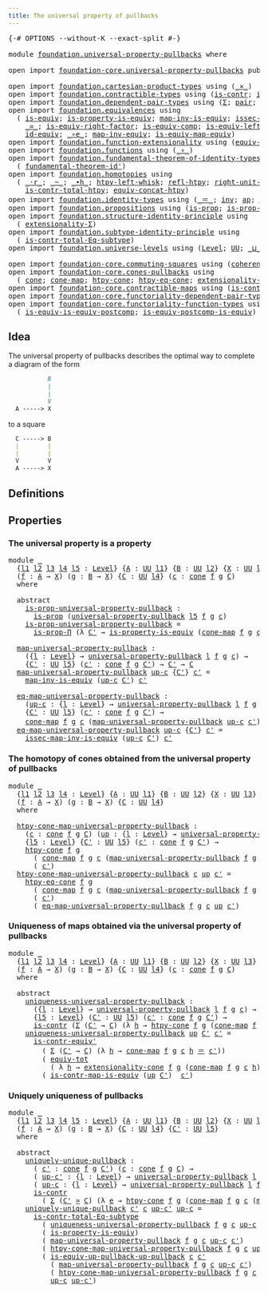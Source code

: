 ```yaml
---
title: The universal property of pullbacks
---
```


<pre class="Agda"><a id="61" class="Symbol">{-#</a> <a id="65" class="Keyword">OPTIONS</a> <a id="73" class="Pragma">--without-K</a> <a id="85" class="Pragma">--exact-split</a> <a id="99" class="Symbol">#-}</a>

<a id="104" class="Keyword">module</a> <a id="111" href="foundation.universal-property-pullbacks.html" class="Module">foundation.universal-property-pullbacks</a> <a id="151" class="Keyword">where</a>

<a id="158" class="Keyword">open</a> <a id="163" class="Keyword">import</a> <a id="170" href="foundation-core.universal-property-pullbacks.html" class="Module">foundation-core.universal-property-pullbacks</a> <a id="215" class="Keyword">public</a>

<a id="223" class="Keyword">open</a> <a id="228" class="Keyword">import</a> <a id="235" href="foundation.cartesian-product-types.html" class="Module">foundation.cartesian-product-types</a> <a id="270" class="Keyword">using</a> <a id="276" class="Symbol">(</a><a id="277" href="foundation-core.cartesian-product-types.html#590" class="Function Operator">_×_</a><a id="280" class="Symbol">)</a>
<a id="282" class="Keyword">open</a> <a id="287" class="Keyword">import</a> <a id="294" href="foundation.contractible-types.html" class="Module">foundation.contractible-types</a> <a id="324" class="Keyword">using</a> <a id="330" class="Symbol">(</a><a id="331" href="foundation-core.contractible-types.html#1006" class="Function">is-contr</a><a id="339" class="Symbol">;</a> <a id="341" href="foundation-core.contractible-types.html#3813" class="Function">is-contr-equiv&#39;</a><a id="356" class="Symbol">)</a>
<a id="358" class="Keyword">open</a> <a id="363" class="Keyword">import</a> <a id="370" href="foundation.dependent-pair-types.html" class="Module">foundation.dependent-pair-types</a> <a id="402" class="Keyword">using</a> <a id="408" class="Symbol">(</a><a id="409" href="foundation-core.dependent-pair-types.html#515" class="Record">Σ</a><a id="410" class="Symbol">;</a> <a id="412" href="foundation-core.dependent-pair-types.html#588" class="InductiveConstructor">pair</a><a id="416" class="Symbol">;</a> <a id="418" href="foundation-core.dependent-pair-types.html#605" class="Field">pr1</a><a id="421" class="Symbol">;</a> <a id="423" href="foundation-core.dependent-pair-types.html#617" class="Field">pr2</a><a id="426" class="Symbol">;</a> <a id="428" href="foundation-core.dependent-pair-types.html#1077" class="Function">triple</a><a id="434" class="Symbol">)</a>
<a id="436" class="Keyword">open</a> <a id="441" class="Keyword">import</a> <a id="448" href="foundation.equivalences.html" class="Module">foundation.equivalences</a> <a id="472" class="Keyword">using</a>
  <a id="480" class="Symbol">(</a> <a id="482" href="foundation-core.equivalences.html#1556" class="Function">is-equiv</a><a id="490" class="Symbol">;</a> <a id="492" href="foundation.equivalences.html#11289" class="Function">is-property-is-equiv</a><a id="512" class="Symbol">;</a> <a id="514" href="foundation-core.equivalences.html#4187" class="Function">map-inv-is-equiv</a><a id="530" class="Symbol">;</a> <a id="532" href="foundation-core.equivalences.html#4265" class="Function">issec-map-inv-is-equiv</a><a id="554" class="Symbol">;</a>
    <a id="560" href="foundation-core.equivalences.html#1621" class="Function Operator">_≃_</a><a id="563" class="Symbol">;</a> <a id="565" href="foundation-core.equivalences.html#8882" class="Function">is-equiv-right-factor</a><a id="586" class="Symbol">;</a> <a id="588" href="foundation-core.equivalences.html#7197" class="Function">is-equiv-comp</a><a id="601" class="Symbol">;</a> <a id="603" href="foundation-core.equivalences.html#8172" class="Function">is-equiv-left-factor</a><a id="623" class="Symbol">;</a> <a id="625" href="foundation-core.equivalences.html#1821" class="Function">map-equiv</a><a id="634" class="Symbol">;</a>
    <a id="640" href="foundation-core.equivalences.html#2494" class="Function">id-equiv</a><a id="648" class="Symbol">;</a> <a id="650" href="foundation-core.equivalences.html#7869" class="Function Operator">_∘e_</a><a id="654" class="Symbol">;</a> <a id="656" href="foundation-core.equivalences.html#5036" class="Function">map-inv-equiv</a><a id="669" class="Symbol">;</a> <a id="671" href="foundation-core.equivalences.html#1876" class="Function">is-equiv-map-equiv</a><a id="689" class="Symbol">)</a>
<a id="691" class="Keyword">open</a> <a id="696" class="Keyword">import</a> <a id="703" href="foundation.function-extensionality.html" class="Module">foundation.function-extensionality</a> <a id="738" class="Keyword">using</a> <a id="744" class="Symbol">(</a><a id="745" href="foundation-core.function-extensionality.html#1301" class="Function">equiv-funext</a><a id="757" class="Symbol">)</a>
<a id="759" class="Keyword">open</a> <a id="764" class="Keyword">import</a> <a id="771" href="foundation.functions.html" class="Module">foundation.functions</a> <a id="792" class="Keyword">using</a> <a id="798" class="Symbol">(</a><a id="799" href="foundation-core.functions.html#420" class="Function Operator">_∘_</a><a id="802" class="Symbol">)</a>
<a id="804" class="Keyword">open</a> <a id="809" class="Keyword">import</a> <a id="816" href="foundation.fundamental-theorem-of-identity-types.html" class="Module">foundation.fundamental-theorem-of-identity-types</a> <a id="865" class="Keyword">using</a>
  <a id="873" class="Symbol">(</a> <a id="875" href="foundation-core.fundamental-theorem-of-identity-types.html#2165" class="Function">fundamental-theorem-id&#39;</a><a id="898" class="Symbol">)</a>
<a id="900" class="Keyword">open</a> <a id="905" class="Keyword">import</a> <a id="912" href="foundation.homotopies.html" class="Module">foundation.homotopies</a> <a id="934" class="Keyword">using</a>
  <a id="942" class="Symbol">(</a> <a id="944" href="foundation-core.homotopies.html#2083" class="Function Operator">_·r_</a><a id="948" class="Symbol">;</a> <a id="950" href="foundation-core.homotopies.html#627" class="Function Operator">_~_</a><a id="953" class="Symbol">;</a> <a id="955" href="foundation-core.homotopies.html#1167" class="Function Operator">_∙h_</a><a id="959" class="Symbol">;</a> <a id="961" href="foundation-core.homotopies.html#1696" class="Function">htpy-left-whisk</a><a id="976" class="Symbol">;</a> <a id="978" href="foundation-core.homotopies.html#741" class="Function">refl-htpy</a><a id="987" class="Symbol">;</a> <a id="989" href="foundation-core.homotopies.html#2584" class="Function">right-unit-htpy</a><a id="1004" class="Symbol">;</a>
    <a id="1010" href="foundation.homotopies.html#3155" class="Function">is-contr-total-htpy</a><a id="1029" class="Symbol">;</a> <a id="1031" href="foundation.homotopies.html#6187" class="Function">equiv-concat-htpy</a><a id="1048" class="Symbol">)</a>
<a id="1050" class="Keyword">open</a> <a id="1055" class="Keyword">import</a> <a id="1062" href="foundation.identity-types.html" class="Module">foundation.identity-types</a> <a id="1088" class="Keyword">using</a> <a id="1094" class="Symbol">(</a><a id="1095" href="foundation-core.identity-types.html#1865" class="Function Operator">_＝_</a><a id="1098" class="Symbol">;</a> <a id="1100" href="foundation-core.identity-types.html#2729" class="Function">inv</a><a id="1103" class="Symbol">;</a> <a id="1105" href="foundation-core.identity-types.html#4003" class="Function">ap</a><a id="1107" class="Symbol">;</a> <a id="1109" href="foundation-core.identity-types.html#1820" class="InductiveConstructor">refl</a><a id="1113" class="Symbol">)</a>
<a id="1115" class="Keyword">open</a> <a id="1120" class="Keyword">import</a> <a id="1127" href="foundation.propositions.html" class="Module">foundation.propositions</a> <a id="1151" class="Keyword">using</a> <a id="1157" class="Symbol">(</a><a id="1158" href="foundation-core.propositions.html#1309" class="Function">is-prop</a><a id="1165" class="Symbol">;</a> <a id="1167" href="foundation-core.propositions.html#6158" class="Function">is-prop-Π</a><a id="1176" class="Symbol">)</a>
<a id="1178" class="Keyword">open</a> <a id="1183" class="Keyword">import</a> <a id="1190" href="foundation.structure-identity-principle.html" class="Module">foundation.structure-identity-principle</a> <a id="1230" class="Keyword">using</a>
  <a id="1238" class="Symbol">(</a> <a id="1240" href="foundation.structure-identity-principle.html#2926" class="Function">extensionality-Σ</a><a id="1256" class="Symbol">)</a>
<a id="1258" class="Keyword">open</a> <a id="1263" class="Keyword">import</a> <a id="1270" href="foundation.subtype-identity-principle.html" class="Module">foundation.subtype-identity-principle</a> <a id="1308" class="Keyword">using</a>
  <a id="1316" class="Symbol">(</a> <a id="1318" href="foundation-core.subtype-identity-principle.html#1586" class="Function">is-contr-total-Eq-subtype</a><a id="1343" class="Symbol">)</a>
<a id="1345" class="Keyword">open</a> <a id="1350" class="Keyword">import</a> <a id="1357" href="foundation.universe-levels.html" class="Module">foundation.universe-levels</a> <a id="1384" class="Keyword">using</a> <a id="1390" class="Symbol">(</a><a id="1391" href="Agda.Primitive.html#597" class="Postulate">Level</a><a id="1396" class="Symbol">;</a> <a id="1398" href="foundation-core.universe-levels.html#235" class="Primitive">UU</a><a id="1400" class="Symbol">;</a> <a id="1402" href="Agda.Primitive.html#810" class="Primitive Operator">_⊔_</a><a id="1405" class="Symbol">;</a> <a id="1407" href="Agda.Primitive.html#780" class="Primitive">lsuc</a><a id="1411" class="Symbol">)</a>

<a id="1414" class="Keyword">open</a> <a id="1419" class="Keyword">import</a> <a id="1426" href="foundation-core.commuting-squares.html" class="Module">foundation-core.commuting-squares</a> <a id="1460" class="Keyword">using</a> <a id="1466" class="Symbol">(</a><a id="1467" href="foundation-core.commuting-squares.html#545" class="Function">coherence-square</a><a id="1483" class="Symbol">)</a>
<a id="1485" class="Keyword">open</a> <a id="1490" class="Keyword">import</a> <a id="1497" href="foundation-core.cones-pullbacks.html" class="Module">foundation-core.cones-pullbacks</a> <a id="1529" class="Keyword">using</a>
  <a id="1537" class="Symbol">(</a> <a id="1539" href="foundation-core.cones-pullbacks.html#1379" class="Function">cone</a><a id="1543" class="Symbol">;</a> <a id="1545" href="foundation-core.cones-pullbacks.html#2590" class="Function">cone-map</a><a id="1553" class="Symbol">;</a> <a id="1555" href="foundation-core.cones-pullbacks.html#3720" class="Function">htpy-cone</a><a id="1564" class="Symbol">;</a> <a id="1566" href="foundation-core.cones-pullbacks.html#4175" class="Function">htpy-eq-cone</a><a id="1578" class="Symbol">;</a> <a id="1580" href="foundation-core.cones-pullbacks.html#4283" class="Function">extensionality-cone</a><a id="1599" class="Symbol">)</a>
<a id="1601" class="Keyword">open</a> <a id="1606" class="Keyword">import</a> <a id="1613" href="foundation-core.contractible-maps.html" class="Module">foundation-core.contractible-maps</a> <a id="1647" class="Keyword">using</a> <a id="1653" class="Symbol">(</a><a id="1654" href="foundation-core.contractible-maps.html#3861" class="Function">is-contr-map-is-equiv</a><a id="1675" class="Symbol">)</a>
<a id="1677" class="Keyword">open</a> <a id="1682" class="Keyword">import</a> <a id="1689" href="foundation-core.functoriality-dependent-pair-types.html" class="Module">foundation-core.functoriality-dependent-pair-types</a> <a id="1740" class="Keyword">using</a> <a id="1746" class="Symbol">(</a><a id="1747" href="foundation-core.functoriality-dependent-pair-types.html#7267" class="Function">equiv-tot</a><a id="1756" class="Symbol">)</a>
<a id="1758" class="Keyword">open</a> <a id="1763" class="Keyword">import</a> <a id="1770" href="foundation-core.functoriality-function-types.html" class="Module">foundation-core.functoriality-function-types</a> <a id="1815" class="Keyword">using</a>
  <a id="1823" class="Symbol">(</a> <a id="1825" href="foundation-core.functoriality-function-types.html#1654" class="Function">is-equiv-is-equiv-postcomp</a><a id="1851" class="Symbol">;</a> <a id="1853" href="foundation-core.functoriality-function-types.html#2668" class="Function">is-equiv-postcomp-is-equiv</a><a id="1879" class="Symbol">)</a>
</pre>
## Idea

The universal property of pullbacks describes the optimal way to complete a diagram of the form

```md
           B
           |
           |
           V
  A -----> X
```

to a square

```md
  C -----> B
  |        |
  |        |
  V        V
  A -----> X
```

## Definitions


## Properties

### The universal property is a property

<pre class="Agda"><a id="2239" class="Keyword">module</a> <a id="2246" href="foundation.universal-property-pullbacks.html#2246" class="Module">_</a>
  <a id="2250" class="Symbol">{</a><a id="2251" href="foundation.universal-property-pullbacks.html#2251" class="Bound">l1</a> <a id="2254" href="foundation.universal-property-pullbacks.html#2254" class="Bound">l2</a> <a id="2257" href="foundation.universal-property-pullbacks.html#2257" class="Bound">l3</a> <a id="2260" href="foundation.universal-property-pullbacks.html#2260" class="Bound">l4</a> <a id="2263" href="foundation.universal-property-pullbacks.html#2263" class="Bound">l5</a> <a id="2266" class="Symbol">:</a> <a id="2268" href="Agda.Primitive.html#597" class="Postulate">Level</a><a id="2273" class="Symbol">}</a> <a id="2275" class="Symbol">{</a><a id="2276" href="foundation.universal-property-pullbacks.html#2276" class="Bound">A</a> <a id="2278" class="Symbol">:</a> <a id="2280" href="foundation-core.universe-levels.html#235" class="Primitive">UU</a> <a id="2283" href="foundation.universal-property-pullbacks.html#2251" class="Bound">l1</a><a id="2285" class="Symbol">}</a> <a id="2287" class="Symbol">{</a><a id="2288" href="foundation.universal-property-pullbacks.html#2288" class="Bound">B</a> <a id="2290" class="Symbol">:</a> <a id="2292" href="foundation-core.universe-levels.html#235" class="Primitive">UU</a> <a id="2295" href="foundation.universal-property-pullbacks.html#2254" class="Bound">l2</a><a id="2297" class="Symbol">}</a> <a id="2299" class="Symbol">{</a><a id="2300" href="foundation.universal-property-pullbacks.html#2300" class="Bound">X</a> <a id="2302" class="Symbol">:</a> <a id="2304" href="foundation-core.universe-levels.html#235" class="Primitive">UU</a> <a id="2307" href="foundation.universal-property-pullbacks.html#2257" class="Bound">l3</a><a id="2309" class="Symbol">}</a>
  <a id="2313" class="Symbol">(</a><a id="2314" href="foundation.universal-property-pullbacks.html#2314" class="Bound">f</a> <a id="2316" class="Symbol">:</a> <a id="2318" href="foundation.universal-property-pullbacks.html#2276" class="Bound">A</a> <a id="2320" class="Symbol">→</a> <a id="2322" href="foundation.universal-property-pullbacks.html#2300" class="Bound">X</a><a id="2323" class="Symbol">)</a> <a id="2325" class="Symbol">(</a><a id="2326" href="foundation.universal-property-pullbacks.html#2326" class="Bound">g</a> <a id="2328" class="Symbol">:</a> <a id="2330" href="foundation.universal-property-pullbacks.html#2288" class="Bound">B</a> <a id="2332" class="Symbol">→</a> <a id="2334" href="foundation.universal-property-pullbacks.html#2300" class="Bound">X</a><a id="2335" class="Symbol">)</a> <a id="2337" class="Symbol">{</a><a id="2338" href="foundation.universal-property-pullbacks.html#2338" class="Bound">C</a> <a id="2340" class="Symbol">:</a> <a id="2342" href="foundation-core.universe-levels.html#235" class="Primitive">UU</a> <a id="2345" href="foundation.universal-property-pullbacks.html#2260" class="Bound">l4</a><a id="2347" class="Symbol">}</a> <a id="2349" class="Symbol">(</a><a id="2350" href="foundation.universal-property-pullbacks.html#2350" class="Bound">c</a> <a id="2352" class="Symbol">:</a> <a id="2354" href="foundation-core.cones-pullbacks.html#1379" class="Function">cone</a> <a id="2359" href="foundation.universal-property-pullbacks.html#2314" class="Bound">f</a> <a id="2361" href="foundation.universal-property-pullbacks.html#2326" class="Bound">g</a> <a id="2363" href="foundation.universal-property-pullbacks.html#2338" class="Bound">C</a><a id="2364" class="Symbol">)</a>
  <a id="2368" class="Keyword">where</a>

  <a id="2377" class="Keyword">abstract</a>
    <a id="2390" href="foundation.universal-property-pullbacks.html#2390" class="Function">is-prop-universal-property-pullback</a> <a id="2426" class="Symbol">:</a>
      <a id="2434" href="foundation-core.propositions.html#1309" class="Function">is-prop</a> <a id="2442" class="Symbol">(</a><a id="2443" href="foundation-core.universal-property-pullbacks.html#687" class="Function">universal-property-pullback</a> <a id="2471" href="foundation.universal-property-pullbacks.html#2263" class="Bound">l5</a> <a id="2474" href="foundation.universal-property-pullbacks.html#2314" class="Bound">f</a> <a id="2476" href="foundation.universal-property-pullbacks.html#2326" class="Bound">g</a> <a id="2478" href="foundation.universal-property-pullbacks.html#2350" class="Bound">c</a><a id="2479" class="Symbol">)</a>
    <a id="2485" href="foundation.universal-property-pullbacks.html#2390" class="Function">is-prop-universal-property-pullback</a> <a id="2521" class="Symbol">=</a>
      <a id="2529" href="foundation-core.propositions.html#6158" class="Function">is-prop-Π</a> <a id="2539" class="Symbol">(λ</a> <a id="2542" href="foundation.universal-property-pullbacks.html#2542" class="Bound">C&#39;</a> <a id="2545" class="Symbol">→</a> <a id="2547" href="foundation.equivalences.html#11289" class="Function">is-property-is-equiv</a> <a id="2568" class="Symbol">(</a><a id="2569" href="foundation-core.cones-pullbacks.html#2590" class="Function">cone-map</a> <a id="2578" href="foundation.universal-property-pullbacks.html#2314" class="Bound">f</a> <a id="2580" href="foundation.universal-property-pullbacks.html#2326" class="Bound">g</a> <a id="2582" href="foundation.universal-property-pullbacks.html#2350" class="Bound">c</a><a id="2583" class="Symbol">))</a>

  <a id="2589" href="foundation.universal-property-pullbacks.html#2589" class="Function">map-universal-property-pullback</a> <a id="2621" class="Symbol">:</a>
    <a id="2627" class="Symbol">({</a><a id="2629" href="foundation.universal-property-pullbacks.html#2629" class="Bound">l</a> <a id="2631" class="Symbol">:</a> <a id="2633" href="Agda.Primitive.html#597" class="Postulate">Level</a><a id="2638" class="Symbol">}</a> <a id="2640" class="Symbol">→</a> <a id="2642" href="foundation-core.universal-property-pullbacks.html#687" class="Function">universal-property-pullback</a> <a id="2670" href="foundation.universal-property-pullbacks.html#2629" class="Bound">l</a> <a id="2672" href="foundation.universal-property-pullbacks.html#2314" class="Bound">f</a> <a id="2674" href="foundation.universal-property-pullbacks.html#2326" class="Bound">g</a> <a id="2676" href="foundation.universal-property-pullbacks.html#2350" class="Bound">c</a><a id="2677" class="Symbol">)</a> <a id="2679" class="Symbol">→</a>
    <a id="2685" class="Symbol">{</a><a id="2686" href="foundation.universal-property-pullbacks.html#2686" class="Bound">C&#39;</a> <a id="2689" class="Symbol">:</a> <a id="2691" href="foundation-core.universe-levels.html#235" class="Primitive">UU</a> <a id="2694" href="foundation.universal-property-pullbacks.html#2263" class="Bound">l5</a><a id="2696" class="Symbol">}</a> <a id="2698" class="Symbol">(</a><a id="2699" href="foundation.universal-property-pullbacks.html#2699" class="Bound">c&#39;</a> <a id="2702" class="Symbol">:</a> <a id="2704" href="foundation-core.cones-pullbacks.html#1379" class="Function">cone</a> <a id="2709" href="foundation.universal-property-pullbacks.html#2314" class="Bound">f</a> <a id="2711" href="foundation.universal-property-pullbacks.html#2326" class="Bound">g</a> <a id="2713" href="foundation.universal-property-pullbacks.html#2686" class="Bound">C&#39;</a><a id="2715" class="Symbol">)</a> <a id="2717" class="Symbol">→</a> <a id="2719" href="foundation.universal-property-pullbacks.html#2686" class="Bound">C&#39;</a> <a id="2722" class="Symbol">→</a> <a id="2724" href="foundation.universal-property-pullbacks.html#2338" class="Bound">C</a>
  <a id="2728" href="foundation.universal-property-pullbacks.html#2589" class="Function">map-universal-property-pullback</a> <a id="2760" href="foundation.universal-property-pullbacks.html#2760" class="Bound">up-c</a> <a id="2765" class="Symbol">{</a><a id="2766" href="foundation.universal-property-pullbacks.html#2766" class="Bound">C&#39;</a><a id="2768" class="Symbol">}</a> <a id="2770" href="foundation.universal-property-pullbacks.html#2770" class="Bound">c&#39;</a> <a id="2773" class="Symbol">=</a>
    <a id="2779" href="foundation-core.equivalences.html#4187" class="Function">map-inv-is-equiv</a> <a id="2796" class="Symbol">(</a><a id="2797" href="foundation.universal-property-pullbacks.html#2760" class="Bound">up-c</a> <a id="2802" href="foundation.universal-property-pullbacks.html#2766" class="Bound">C&#39;</a><a id="2804" class="Symbol">)</a> <a id="2806" href="foundation.universal-property-pullbacks.html#2770" class="Bound">c&#39;</a>

  <a id="2812" href="foundation.universal-property-pullbacks.html#2812" class="Function">eq-map-universal-property-pullback</a> <a id="2847" class="Symbol">:</a>
    <a id="2853" class="Symbol">(</a><a id="2854" href="foundation.universal-property-pullbacks.html#2854" class="Bound">up-c</a> <a id="2859" class="Symbol">:</a> <a id="2861" class="Symbol">{</a><a id="2862" href="foundation.universal-property-pullbacks.html#2862" class="Bound">l</a> <a id="2864" class="Symbol">:</a> <a id="2866" href="Agda.Primitive.html#597" class="Postulate">Level</a><a id="2871" class="Symbol">}</a> <a id="2873" class="Symbol">→</a> <a id="2875" href="foundation-core.universal-property-pullbacks.html#687" class="Function">universal-property-pullback</a> <a id="2903" href="foundation.universal-property-pullbacks.html#2862" class="Bound">l</a> <a id="2905" href="foundation.universal-property-pullbacks.html#2314" class="Bound">f</a> <a id="2907" href="foundation.universal-property-pullbacks.html#2326" class="Bound">g</a> <a id="2909" href="foundation.universal-property-pullbacks.html#2350" class="Bound">c</a><a id="2910" class="Symbol">)</a> <a id="2912" class="Symbol">→</a>
    <a id="2918" class="Symbol">{</a><a id="2919" href="foundation.universal-property-pullbacks.html#2919" class="Bound">C&#39;</a> <a id="2922" class="Symbol">:</a> <a id="2924" href="foundation-core.universe-levels.html#235" class="Primitive">UU</a> <a id="2927" href="foundation.universal-property-pullbacks.html#2263" class="Bound">l5</a><a id="2929" class="Symbol">}</a> <a id="2931" class="Symbol">(</a><a id="2932" href="foundation.universal-property-pullbacks.html#2932" class="Bound">c&#39;</a> <a id="2935" class="Symbol">:</a> <a id="2937" href="foundation-core.cones-pullbacks.html#1379" class="Function">cone</a> <a id="2942" href="foundation.universal-property-pullbacks.html#2314" class="Bound">f</a> <a id="2944" href="foundation.universal-property-pullbacks.html#2326" class="Bound">g</a> <a id="2946" href="foundation.universal-property-pullbacks.html#2919" class="Bound">C&#39;</a><a id="2948" class="Symbol">)</a> <a id="2950" class="Symbol">→</a>
    <a id="2956" href="foundation-core.cones-pullbacks.html#2590" class="Function">cone-map</a> <a id="2965" href="foundation.universal-property-pullbacks.html#2314" class="Bound">f</a> <a id="2967" href="foundation.universal-property-pullbacks.html#2326" class="Bound">g</a> <a id="2969" href="foundation.universal-property-pullbacks.html#2350" class="Bound">c</a> <a id="2971" class="Symbol">(</a><a id="2972" href="foundation.universal-property-pullbacks.html#2589" class="Function">map-universal-property-pullback</a> <a id="3004" href="foundation.universal-property-pullbacks.html#2854" class="Bound">up-c</a> <a id="3009" href="foundation.universal-property-pullbacks.html#2932" class="Bound">c&#39;</a><a id="3011" class="Symbol">)</a> <a id="3013" href="foundation-core.identity-types.html#1865" class="Function Operator">＝</a> <a id="3015" href="foundation.universal-property-pullbacks.html#2932" class="Bound">c&#39;</a>
  <a id="3020" href="foundation.universal-property-pullbacks.html#2812" class="Function">eq-map-universal-property-pullback</a> <a id="3055" href="foundation.universal-property-pullbacks.html#3055" class="Bound">up-c</a> <a id="3060" class="Symbol">{</a><a id="3061" href="foundation.universal-property-pullbacks.html#3061" class="Bound">C&#39;</a><a id="3063" class="Symbol">}</a> <a id="3065" href="foundation.universal-property-pullbacks.html#3065" class="Bound">c&#39;</a> <a id="3068" class="Symbol">=</a>
    <a id="3074" href="foundation-core.equivalences.html#4265" class="Function">issec-map-inv-is-equiv</a> <a id="3097" class="Symbol">(</a><a id="3098" href="foundation.universal-property-pullbacks.html#3055" class="Bound">up-c</a> <a id="3103" href="foundation.universal-property-pullbacks.html#3061" class="Bound">C&#39;</a><a id="3105" class="Symbol">)</a> <a id="3107" href="foundation.universal-property-pullbacks.html#3065" class="Bound">c&#39;</a>
</pre>
### The homotopy of cones obtained from the universal property of pullbacks

<pre class="Agda"><a id="3196" class="Keyword">module</a> <a id="3203" href="foundation.universal-property-pullbacks.html#3203" class="Module">_</a>
  <a id="3207" class="Symbol">{</a><a id="3208" href="foundation.universal-property-pullbacks.html#3208" class="Bound">l1</a> <a id="3211" href="foundation.universal-property-pullbacks.html#3211" class="Bound">l2</a> <a id="3214" href="foundation.universal-property-pullbacks.html#3214" class="Bound">l3</a> <a id="3217" href="foundation.universal-property-pullbacks.html#3217" class="Bound">l4</a> <a id="3220" class="Symbol">:</a> <a id="3222" href="Agda.Primitive.html#597" class="Postulate">Level</a><a id="3227" class="Symbol">}</a> <a id="3229" class="Symbol">{</a><a id="3230" href="foundation.universal-property-pullbacks.html#3230" class="Bound">A</a> <a id="3232" class="Symbol">:</a> <a id="3234" href="foundation-core.universe-levels.html#235" class="Primitive">UU</a> <a id="3237" href="foundation.universal-property-pullbacks.html#3208" class="Bound">l1</a><a id="3239" class="Symbol">}</a> <a id="3241" class="Symbol">{</a><a id="3242" href="foundation.universal-property-pullbacks.html#3242" class="Bound">B</a> <a id="3244" class="Symbol">:</a> <a id="3246" href="foundation-core.universe-levels.html#235" class="Primitive">UU</a> <a id="3249" href="foundation.universal-property-pullbacks.html#3211" class="Bound">l2</a><a id="3251" class="Symbol">}</a> <a id="3253" class="Symbol">{</a><a id="3254" href="foundation.universal-property-pullbacks.html#3254" class="Bound">X</a> <a id="3256" class="Symbol">:</a> <a id="3258" href="foundation-core.universe-levels.html#235" class="Primitive">UU</a> <a id="3261" href="foundation.universal-property-pullbacks.html#3214" class="Bound">l3</a><a id="3263" class="Symbol">}</a>
  <a id="3267" class="Symbol">(</a><a id="3268" href="foundation.universal-property-pullbacks.html#3268" class="Bound">f</a> <a id="3270" class="Symbol">:</a> <a id="3272" href="foundation.universal-property-pullbacks.html#3230" class="Bound">A</a> <a id="3274" class="Symbol">→</a> <a id="3276" href="foundation.universal-property-pullbacks.html#3254" class="Bound">X</a><a id="3277" class="Symbol">)</a> <a id="3279" class="Symbol">(</a><a id="3280" href="foundation.universal-property-pullbacks.html#3280" class="Bound">g</a> <a id="3282" class="Symbol">:</a> <a id="3284" href="foundation.universal-property-pullbacks.html#3242" class="Bound">B</a> <a id="3286" class="Symbol">→</a> <a id="3288" href="foundation.universal-property-pullbacks.html#3254" class="Bound">X</a><a id="3289" class="Symbol">)</a> <a id="3291" class="Symbol">{</a><a id="3292" href="foundation.universal-property-pullbacks.html#3292" class="Bound">C</a> <a id="3294" class="Symbol">:</a> <a id="3296" href="foundation-core.universe-levels.html#235" class="Primitive">UU</a> <a id="3299" href="foundation.universal-property-pullbacks.html#3217" class="Bound">l4</a><a id="3301" class="Symbol">}</a>
  <a id="3305" class="Keyword">where</a>
  
  <a id="3316" href="foundation.universal-property-pullbacks.html#3316" class="Function">htpy-cone-map-universal-property-pullback</a> <a id="3358" class="Symbol">:</a>
    <a id="3364" class="Symbol">(</a><a id="3365" href="foundation.universal-property-pullbacks.html#3365" class="Bound">c</a> <a id="3367" class="Symbol">:</a> <a id="3369" href="foundation-core.cones-pullbacks.html#1379" class="Function">cone</a> <a id="3374" href="foundation.universal-property-pullbacks.html#3268" class="Bound">f</a> <a id="3376" href="foundation.universal-property-pullbacks.html#3280" class="Bound">g</a> <a id="3378" href="foundation.universal-property-pullbacks.html#3292" class="Bound">C</a><a id="3379" class="Symbol">)</a> <a id="3381" class="Symbol">(</a><a id="3382" href="foundation.universal-property-pullbacks.html#3382" class="Bound">up</a> <a id="3385" class="Symbol">:</a> <a id="3387" class="Symbol">{</a><a id="3388" href="foundation.universal-property-pullbacks.html#3388" class="Bound">l</a> <a id="3390" class="Symbol">:</a> <a id="3392" href="Agda.Primitive.html#597" class="Postulate">Level</a><a id="3397" class="Symbol">}</a> <a id="3399" class="Symbol">→</a> <a id="3401" href="foundation-core.universal-property-pullbacks.html#687" class="Function">universal-property-pullback</a> <a id="3429" href="foundation.universal-property-pullbacks.html#3388" class="Bound">l</a> <a id="3431" href="foundation.universal-property-pullbacks.html#3268" class="Bound">f</a> <a id="3433" href="foundation.universal-property-pullbacks.html#3280" class="Bound">g</a> <a id="3435" href="foundation.universal-property-pullbacks.html#3365" class="Bound">c</a><a id="3436" class="Symbol">)</a> <a id="3438" class="Symbol">→</a>
    <a id="3444" class="Symbol">{</a><a id="3445" href="foundation.universal-property-pullbacks.html#3445" class="Bound">l5</a> <a id="3448" class="Symbol">:</a> <a id="3450" href="Agda.Primitive.html#597" class="Postulate">Level</a><a id="3455" class="Symbol">}</a> <a id="3457" class="Symbol">{</a><a id="3458" href="foundation.universal-property-pullbacks.html#3458" class="Bound">C&#39;</a> <a id="3461" class="Symbol">:</a> <a id="3463" href="foundation-core.universe-levels.html#235" class="Primitive">UU</a> <a id="3466" href="foundation.universal-property-pullbacks.html#3445" class="Bound">l5</a><a id="3468" class="Symbol">}</a> <a id="3470" class="Symbol">(</a><a id="3471" href="foundation.universal-property-pullbacks.html#3471" class="Bound">c&#39;</a> <a id="3474" class="Symbol">:</a> <a id="3476" href="foundation-core.cones-pullbacks.html#1379" class="Function">cone</a> <a id="3481" href="foundation.universal-property-pullbacks.html#3268" class="Bound">f</a> <a id="3483" href="foundation.universal-property-pullbacks.html#3280" class="Bound">g</a> <a id="3485" href="foundation.universal-property-pullbacks.html#3458" class="Bound">C&#39;</a><a id="3487" class="Symbol">)</a> <a id="3489" class="Symbol">→</a>
    <a id="3495" href="foundation-core.cones-pullbacks.html#3720" class="Function">htpy-cone</a> <a id="3505" href="foundation.universal-property-pullbacks.html#3268" class="Bound">f</a> <a id="3507" href="foundation.universal-property-pullbacks.html#3280" class="Bound">g</a>
      <a id="3515" class="Symbol">(</a> <a id="3517" href="foundation-core.cones-pullbacks.html#2590" class="Function">cone-map</a> <a id="3526" href="foundation.universal-property-pullbacks.html#3268" class="Bound">f</a> <a id="3528" href="foundation.universal-property-pullbacks.html#3280" class="Bound">g</a> <a id="3530" href="foundation.universal-property-pullbacks.html#3365" class="Bound">c</a> <a id="3532" class="Symbol">(</a><a id="3533" href="foundation.universal-property-pullbacks.html#2589" class="Function">map-universal-property-pullback</a> <a id="3565" href="foundation.universal-property-pullbacks.html#3268" class="Bound">f</a> <a id="3567" href="foundation.universal-property-pullbacks.html#3280" class="Bound">g</a> <a id="3569" href="foundation.universal-property-pullbacks.html#3365" class="Bound">c</a> <a id="3571" href="foundation.universal-property-pullbacks.html#3382" class="Bound">up</a> <a id="3574" href="foundation.universal-property-pullbacks.html#3471" class="Bound">c&#39;</a><a id="3576" class="Symbol">))</a>
      <a id="3585" class="Symbol">(</a> <a id="3587" href="foundation.universal-property-pullbacks.html#3471" class="Bound">c&#39;</a><a id="3589" class="Symbol">)</a>
  <a id="3593" href="foundation.universal-property-pullbacks.html#3316" class="Function">htpy-cone-map-universal-property-pullback</a> <a id="3635" href="foundation.universal-property-pullbacks.html#3635" class="Bound">c</a> <a id="3637" href="foundation.universal-property-pullbacks.html#3637" class="Bound">up</a> <a id="3640" href="foundation.universal-property-pullbacks.html#3640" class="Bound">c&#39;</a> <a id="3643" class="Symbol">=</a>
    <a id="3649" href="foundation-core.cones-pullbacks.html#4175" class="Function">htpy-eq-cone</a> <a id="3662" href="foundation.universal-property-pullbacks.html#3268" class="Bound">f</a> <a id="3664" href="foundation.universal-property-pullbacks.html#3280" class="Bound">g</a>
      <a id="3672" class="Symbol">(</a> <a id="3674" href="foundation-core.cones-pullbacks.html#2590" class="Function">cone-map</a> <a id="3683" href="foundation.universal-property-pullbacks.html#3268" class="Bound">f</a> <a id="3685" href="foundation.universal-property-pullbacks.html#3280" class="Bound">g</a> <a id="3687" href="foundation.universal-property-pullbacks.html#3635" class="Bound">c</a> <a id="3689" class="Symbol">(</a><a id="3690" href="foundation.universal-property-pullbacks.html#2589" class="Function">map-universal-property-pullback</a> <a id="3722" href="foundation.universal-property-pullbacks.html#3268" class="Bound">f</a> <a id="3724" href="foundation.universal-property-pullbacks.html#3280" class="Bound">g</a> <a id="3726" href="foundation.universal-property-pullbacks.html#3635" class="Bound">c</a> <a id="3728" href="foundation.universal-property-pullbacks.html#3637" class="Bound">up</a> <a id="3731" href="foundation.universal-property-pullbacks.html#3640" class="Bound">c&#39;</a><a id="3733" class="Symbol">))</a>
      <a id="3742" class="Symbol">(</a> <a id="3744" href="foundation.universal-property-pullbacks.html#3640" class="Bound">c&#39;</a><a id="3746" class="Symbol">)</a>
      <a id="3754" class="Symbol">(</a> <a id="3756" href="foundation.universal-property-pullbacks.html#2812" class="Function">eq-map-universal-property-pullback</a> <a id="3791" href="foundation.universal-property-pullbacks.html#3268" class="Bound">f</a> <a id="3793" href="foundation.universal-property-pullbacks.html#3280" class="Bound">g</a> <a id="3795" href="foundation.universal-property-pullbacks.html#3635" class="Bound">c</a> <a id="3797" href="foundation.universal-property-pullbacks.html#3637" class="Bound">up</a> <a id="3800" href="foundation.universal-property-pullbacks.html#3640" class="Bound">c&#39;</a><a id="3802" class="Symbol">)</a>
</pre>
### Uniqueness of maps obtained via the universal property of pullbacks

<pre class="Agda"><a id="3890" class="Keyword">module</a> <a id="3897" href="foundation.universal-property-pullbacks.html#3897" class="Module">_</a>
  <a id="3901" class="Symbol">{</a><a id="3902" href="foundation.universal-property-pullbacks.html#3902" class="Bound">l1</a> <a id="3905" href="foundation.universal-property-pullbacks.html#3905" class="Bound">l2</a> <a id="3908" href="foundation.universal-property-pullbacks.html#3908" class="Bound">l3</a> <a id="3911" href="foundation.universal-property-pullbacks.html#3911" class="Bound">l4</a> <a id="3914" class="Symbol">:</a> <a id="3916" href="Agda.Primitive.html#597" class="Postulate">Level</a><a id="3921" class="Symbol">}</a> <a id="3923" class="Symbol">{</a><a id="3924" href="foundation.universal-property-pullbacks.html#3924" class="Bound">A</a> <a id="3926" class="Symbol">:</a> <a id="3928" href="foundation-core.universe-levels.html#235" class="Primitive">UU</a> <a id="3931" href="foundation.universal-property-pullbacks.html#3902" class="Bound">l1</a><a id="3933" class="Symbol">}</a> <a id="3935" class="Symbol">{</a><a id="3936" href="foundation.universal-property-pullbacks.html#3936" class="Bound">B</a> <a id="3938" class="Symbol">:</a> <a id="3940" href="foundation-core.universe-levels.html#235" class="Primitive">UU</a> <a id="3943" href="foundation.universal-property-pullbacks.html#3905" class="Bound">l2</a><a id="3945" class="Symbol">}</a> <a id="3947" class="Symbol">{</a><a id="3948" href="foundation.universal-property-pullbacks.html#3948" class="Bound">X</a> <a id="3950" class="Symbol">:</a> <a id="3952" href="foundation-core.universe-levels.html#235" class="Primitive">UU</a> <a id="3955" href="foundation.universal-property-pullbacks.html#3908" class="Bound">l3</a><a id="3957" class="Symbol">}</a>
  <a id="3961" class="Symbol">(</a><a id="3962" href="foundation.universal-property-pullbacks.html#3962" class="Bound">f</a> <a id="3964" class="Symbol">:</a> <a id="3966" href="foundation.universal-property-pullbacks.html#3924" class="Bound">A</a> <a id="3968" class="Symbol">→</a> <a id="3970" href="foundation.universal-property-pullbacks.html#3948" class="Bound">X</a><a id="3971" class="Symbol">)</a> <a id="3973" class="Symbol">(</a><a id="3974" href="foundation.universal-property-pullbacks.html#3974" class="Bound">g</a> <a id="3976" class="Symbol">:</a> <a id="3978" href="foundation.universal-property-pullbacks.html#3936" class="Bound">B</a> <a id="3980" class="Symbol">→</a> <a id="3982" href="foundation.universal-property-pullbacks.html#3948" class="Bound">X</a><a id="3983" class="Symbol">)</a> <a id="3985" class="Symbol">{</a><a id="3986" href="foundation.universal-property-pullbacks.html#3986" class="Bound">C</a> <a id="3988" class="Symbol">:</a> <a id="3990" href="foundation-core.universe-levels.html#235" class="Primitive">UU</a> <a id="3993" href="foundation.universal-property-pullbacks.html#3911" class="Bound">l4</a><a id="3995" class="Symbol">}</a> <a id="3997" class="Symbol">(</a><a id="3998" href="foundation.universal-property-pullbacks.html#3998" class="Bound">c</a> <a id="4000" class="Symbol">:</a> <a id="4002" href="foundation-core.cones-pullbacks.html#1379" class="Function">cone</a> <a id="4007" href="foundation.universal-property-pullbacks.html#3962" class="Bound">f</a> <a id="4009" href="foundation.universal-property-pullbacks.html#3974" class="Bound">g</a> <a id="4011" href="foundation.universal-property-pullbacks.html#3986" class="Bound">C</a><a id="4012" class="Symbol">)</a>
  <a id="4016" class="Keyword">where</a>

  <a id="4025" class="Keyword">abstract</a>
    <a id="4038" href="foundation.universal-property-pullbacks.html#4038" class="Function">uniqueness-universal-property-pullback</a> <a id="4077" class="Symbol">:</a>
      <a id="4085" class="Symbol">({</a><a id="4087" href="foundation.universal-property-pullbacks.html#4087" class="Bound">l</a> <a id="4089" class="Symbol">:</a> <a id="4091" href="Agda.Primitive.html#597" class="Postulate">Level</a><a id="4096" class="Symbol">}</a> <a id="4098" class="Symbol">→</a> <a id="4100" href="foundation-core.universal-property-pullbacks.html#687" class="Function">universal-property-pullback</a> <a id="4128" href="foundation.universal-property-pullbacks.html#4087" class="Bound">l</a> <a id="4130" href="foundation.universal-property-pullbacks.html#3962" class="Bound">f</a> <a id="4132" href="foundation.universal-property-pullbacks.html#3974" class="Bound">g</a> <a id="4134" href="foundation.universal-property-pullbacks.html#3998" class="Bound">c</a><a id="4135" class="Symbol">)</a> <a id="4137" class="Symbol">→</a>
      <a id="4145" class="Symbol">{</a><a id="4146" href="foundation.universal-property-pullbacks.html#4146" class="Bound">l5</a> <a id="4149" class="Symbol">:</a> <a id="4151" href="Agda.Primitive.html#597" class="Postulate">Level</a><a id="4156" class="Symbol">}</a> <a id="4158" class="Symbol">(</a><a id="4159" href="foundation.universal-property-pullbacks.html#4159" class="Bound">C&#39;</a> <a id="4162" class="Symbol">:</a> <a id="4164" href="foundation-core.universe-levels.html#235" class="Primitive">UU</a> <a id="4167" href="foundation.universal-property-pullbacks.html#4146" class="Bound">l5</a><a id="4169" class="Symbol">)</a> <a id="4171" class="Symbol">(</a><a id="4172" href="foundation.universal-property-pullbacks.html#4172" class="Bound">c&#39;</a> <a id="4175" class="Symbol">:</a> <a id="4177" href="foundation-core.cones-pullbacks.html#1379" class="Function">cone</a> <a id="4182" href="foundation.universal-property-pullbacks.html#3962" class="Bound">f</a> <a id="4184" href="foundation.universal-property-pullbacks.html#3974" class="Bound">g</a> <a id="4186" href="foundation.universal-property-pullbacks.html#4159" class="Bound">C&#39;</a><a id="4188" class="Symbol">)</a> <a id="4190" class="Symbol">→</a>
      <a id="4198" href="foundation-core.contractible-types.html#1006" class="Function">is-contr</a> <a id="4207" class="Symbol">(</a><a id="4208" href="foundation-core.dependent-pair-types.html#515" class="Record">Σ</a> <a id="4210" class="Symbol">(</a><a id="4211" href="foundation.universal-property-pullbacks.html#4159" class="Bound">C&#39;</a> <a id="4214" class="Symbol">→</a> <a id="4216" href="foundation.universal-property-pullbacks.html#3986" class="Bound">C</a><a id="4217" class="Symbol">)</a> <a id="4219" class="Symbol">(λ</a> <a id="4222" href="foundation.universal-property-pullbacks.html#4222" class="Bound">h</a> <a id="4224" class="Symbol">→</a> <a id="4226" href="foundation-core.cones-pullbacks.html#3720" class="Function">htpy-cone</a> <a id="4236" href="foundation.universal-property-pullbacks.html#3962" class="Bound">f</a> <a id="4238" href="foundation.universal-property-pullbacks.html#3974" class="Bound">g</a> <a id="4240" class="Symbol">(</a><a id="4241" href="foundation-core.cones-pullbacks.html#2590" class="Function">cone-map</a> <a id="4250" href="foundation.universal-property-pullbacks.html#3962" class="Bound">f</a> <a id="4252" href="foundation.universal-property-pullbacks.html#3974" class="Bound">g</a> <a id="4254" href="foundation.universal-property-pullbacks.html#3998" class="Bound">c</a> <a id="4256" href="foundation.universal-property-pullbacks.html#4222" class="Bound">h</a><a id="4257" class="Symbol">)</a> <a id="4259" href="foundation.universal-property-pullbacks.html#4172" class="Bound">c&#39;</a><a id="4261" class="Symbol">))</a>
    <a id="4268" href="foundation.universal-property-pullbacks.html#4038" class="Function">uniqueness-universal-property-pullback</a> <a id="4307" href="foundation.universal-property-pullbacks.html#4307" class="Bound">up</a> <a id="4310" href="foundation.universal-property-pullbacks.html#4310" class="Bound">C&#39;</a> <a id="4313" href="foundation.universal-property-pullbacks.html#4313" class="Bound">c&#39;</a> <a id="4316" class="Symbol">=</a>
      <a id="4324" href="foundation-core.contractible-types.html#3813" class="Function">is-contr-equiv&#39;</a>
        <a id="4348" class="Symbol">(</a> <a id="4350" href="foundation-core.dependent-pair-types.html#515" class="Record">Σ</a> <a id="4352" class="Symbol">(</a><a id="4353" href="foundation.universal-property-pullbacks.html#4310" class="Bound">C&#39;</a> <a id="4356" class="Symbol">→</a> <a id="4358" href="foundation.universal-property-pullbacks.html#3986" class="Bound">C</a><a id="4359" class="Symbol">)</a> <a id="4361" class="Symbol">(λ</a> <a id="4364" href="foundation.universal-property-pullbacks.html#4364" class="Bound">h</a> <a id="4366" class="Symbol">→</a> <a id="4368" href="foundation-core.cones-pullbacks.html#2590" class="Function">cone-map</a> <a id="4377" href="foundation.universal-property-pullbacks.html#3962" class="Bound">f</a> <a id="4379" href="foundation.universal-property-pullbacks.html#3974" class="Bound">g</a> <a id="4381" href="foundation.universal-property-pullbacks.html#3998" class="Bound">c</a> <a id="4383" href="foundation.universal-property-pullbacks.html#4364" class="Bound">h</a> <a id="4385" href="foundation-core.identity-types.html#1865" class="Function Operator">＝</a> <a id="4387" href="foundation.universal-property-pullbacks.html#4313" class="Bound">c&#39;</a><a id="4389" class="Symbol">))</a>
        <a id="4400" class="Symbol">(</a> <a id="4402" href="foundation-core.functoriality-dependent-pair-types.html#7267" class="Function">equiv-tot</a>
          <a id="4422" class="Symbol">(</a> <a id="4424" class="Symbol">λ</a> <a id="4426" href="foundation.universal-property-pullbacks.html#4426" class="Bound">h</a> <a id="4428" class="Symbol">→</a> <a id="4430" href="foundation-core.cones-pullbacks.html#4283" class="Function">extensionality-cone</a> <a id="4450" href="foundation.universal-property-pullbacks.html#3962" class="Bound">f</a> <a id="4452" href="foundation.universal-property-pullbacks.html#3974" class="Bound">g</a> <a id="4454" class="Symbol">(</a><a id="4455" href="foundation-core.cones-pullbacks.html#2590" class="Function">cone-map</a> <a id="4464" href="foundation.universal-property-pullbacks.html#3962" class="Bound">f</a> <a id="4466" href="foundation.universal-property-pullbacks.html#3974" class="Bound">g</a> <a id="4468" href="foundation.universal-property-pullbacks.html#3998" class="Bound">c</a> <a id="4470" href="foundation.universal-property-pullbacks.html#4426" class="Bound">h</a><a id="4471" class="Symbol">)</a> <a id="4473" href="foundation.universal-property-pullbacks.html#4313" class="Bound">c&#39;</a><a id="4475" class="Symbol">))</a>
        <a id="4486" class="Symbol">(</a> <a id="4488" href="foundation-core.contractible-maps.html#3861" class="Function">is-contr-map-is-equiv</a> <a id="4510" class="Symbol">(</a><a id="4511" href="foundation.universal-property-pullbacks.html#4307" class="Bound">up</a> <a id="4514" href="foundation.universal-property-pullbacks.html#4310" class="Bound">C&#39;</a><a id="4516" class="Symbol">)</a>  <a id="4519" href="foundation.universal-property-pullbacks.html#4313" class="Bound">c&#39;</a><a id="4521" class="Symbol">)</a>
</pre>
### Uniquely uniqueness of pullbacks

<pre class="Agda"><a id="4574" class="Keyword">module</a> <a id="4581" href="foundation.universal-property-pullbacks.html#4581" class="Module">_</a>
  <a id="4585" class="Symbol">{</a><a id="4586" href="foundation.universal-property-pullbacks.html#4586" class="Bound">l1</a> <a id="4589" href="foundation.universal-property-pullbacks.html#4589" class="Bound">l2</a> <a id="4592" href="foundation.universal-property-pullbacks.html#4592" class="Bound">l3</a> <a id="4595" href="foundation.universal-property-pullbacks.html#4595" class="Bound">l4</a> <a id="4598" href="foundation.universal-property-pullbacks.html#4598" class="Bound">l5</a> <a id="4601" class="Symbol">:</a> <a id="4603" href="Agda.Primitive.html#597" class="Postulate">Level</a><a id="4608" class="Symbol">}</a> <a id="4610" class="Symbol">{</a><a id="4611" href="foundation.universal-property-pullbacks.html#4611" class="Bound">A</a> <a id="4613" class="Symbol">:</a> <a id="4615" href="foundation-core.universe-levels.html#235" class="Primitive">UU</a> <a id="4618" href="foundation.universal-property-pullbacks.html#4586" class="Bound">l1</a><a id="4620" class="Symbol">}</a> <a id="4622" class="Symbol">{</a><a id="4623" href="foundation.universal-property-pullbacks.html#4623" class="Bound">B</a> <a id="4625" class="Symbol">:</a> <a id="4627" href="foundation-core.universe-levels.html#235" class="Primitive">UU</a> <a id="4630" href="foundation.universal-property-pullbacks.html#4589" class="Bound">l2</a><a id="4632" class="Symbol">}</a> <a id="4634" class="Symbol">{</a><a id="4635" href="foundation.universal-property-pullbacks.html#4635" class="Bound">X</a> <a id="4637" class="Symbol">:</a> <a id="4639" href="foundation-core.universe-levels.html#235" class="Primitive">UU</a> <a id="4642" href="foundation.universal-property-pullbacks.html#4592" class="Bound">l3</a><a id="4644" class="Symbol">}</a>
  <a id="4648" class="Symbol">(</a><a id="4649" href="foundation.universal-property-pullbacks.html#4649" class="Bound">f</a> <a id="4651" class="Symbol">:</a> <a id="4653" href="foundation.universal-property-pullbacks.html#4611" class="Bound">A</a> <a id="4655" class="Symbol">→</a> <a id="4657" href="foundation.universal-property-pullbacks.html#4635" class="Bound">X</a><a id="4658" class="Symbol">)</a> <a id="4660" class="Symbol">(</a><a id="4661" href="foundation.universal-property-pullbacks.html#4661" class="Bound">g</a> <a id="4663" class="Symbol">:</a> <a id="4665" href="foundation.universal-property-pullbacks.html#4623" class="Bound">B</a> <a id="4667" class="Symbol">→</a> <a id="4669" href="foundation.universal-property-pullbacks.html#4635" class="Bound">X</a><a id="4670" class="Symbol">)</a> <a id="4672" class="Symbol">{</a><a id="4673" href="foundation.universal-property-pullbacks.html#4673" class="Bound">C</a> <a id="4675" class="Symbol">:</a> <a id="4677" href="foundation-core.universe-levels.html#235" class="Primitive">UU</a> <a id="4680" href="foundation.universal-property-pullbacks.html#4595" class="Bound">l4</a><a id="4682" class="Symbol">}</a> <a id="4684" class="Symbol">{</a><a id="4685" href="foundation.universal-property-pullbacks.html#4685" class="Bound">C&#39;</a> <a id="4688" class="Symbol">:</a> <a id="4690" href="foundation-core.universe-levels.html#235" class="Primitive">UU</a> <a id="4693" href="foundation.universal-property-pullbacks.html#4598" class="Bound">l5</a><a id="4695" class="Symbol">}</a>
  <a id="4699" class="Keyword">where</a>

  <a id="4708" class="Keyword">abstract</a>
    <a id="4721" href="foundation.universal-property-pullbacks.html#4721" class="Function">uniquely-unique-pullback</a> <a id="4746" class="Symbol">:</a>
      <a id="4754" class="Symbol">(</a> <a id="4756" href="foundation.universal-property-pullbacks.html#4756" class="Bound">c&#39;</a> <a id="4759" class="Symbol">:</a> <a id="4761" href="foundation-core.cones-pullbacks.html#1379" class="Function">cone</a> <a id="4766" href="foundation.universal-property-pullbacks.html#4649" class="Bound">f</a> <a id="4768" href="foundation.universal-property-pullbacks.html#4661" class="Bound">g</a> <a id="4770" href="foundation.universal-property-pullbacks.html#4685" class="Bound">C&#39;</a><a id="4772" class="Symbol">)</a> <a id="4774" class="Symbol">(</a><a id="4775" href="foundation.universal-property-pullbacks.html#4775" class="Bound">c</a> <a id="4777" class="Symbol">:</a> <a id="4779" href="foundation-core.cones-pullbacks.html#1379" class="Function">cone</a> <a id="4784" href="foundation.universal-property-pullbacks.html#4649" class="Bound">f</a> <a id="4786" href="foundation.universal-property-pullbacks.html#4661" class="Bound">g</a> <a id="4788" href="foundation.universal-property-pullbacks.html#4673" class="Bound">C</a><a id="4789" class="Symbol">)</a> <a id="4791" class="Symbol">→</a>
      <a id="4799" class="Symbol">(</a> <a id="4801" href="foundation.universal-property-pullbacks.html#4801" class="Bound">up-c&#39;</a> <a id="4807" class="Symbol">:</a> <a id="4809" class="Symbol">{</a><a id="4810" href="foundation.universal-property-pullbacks.html#4810" class="Bound">l</a> <a id="4812" class="Symbol">:</a> <a id="4814" href="Agda.Primitive.html#597" class="Postulate">Level</a><a id="4819" class="Symbol">}</a> <a id="4821" class="Symbol">→</a> <a id="4823" href="foundation-core.universal-property-pullbacks.html#687" class="Function">universal-property-pullback</a> <a id="4851" href="foundation.universal-property-pullbacks.html#4810" class="Bound">l</a> <a id="4853" href="foundation.universal-property-pullbacks.html#4649" class="Bound">f</a> <a id="4855" href="foundation.universal-property-pullbacks.html#4661" class="Bound">g</a> <a id="4857" href="foundation.universal-property-pullbacks.html#4756" class="Bound">c&#39;</a><a id="4859" class="Symbol">)</a> <a id="4861" class="Symbol">→</a>
      <a id="4869" class="Symbol">(</a> <a id="4871" href="foundation.universal-property-pullbacks.html#4871" class="Bound">up-c</a> <a id="4876" class="Symbol">:</a> <a id="4878" class="Symbol">{</a><a id="4879" href="foundation.universal-property-pullbacks.html#4879" class="Bound">l</a> <a id="4881" class="Symbol">:</a> <a id="4883" href="Agda.Primitive.html#597" class="Postulate">Level</a><a id="4888" class="Symbol">}</a> <a id="4890" class="Symbol">→</a> <a id="4892" href="foundation-core.universal-property-pullbacks.html#687" class="Function">universal-property-pullback</a> <a id="4920" href="foundation.universal-property-pullbacks.html#4879" class="Bound">l</a> <a id="4922" href="foundation.universal-property-pullbacks.html#4649" class="Bound">f</a> <a id="4924" href="foundation.universal-property-pullbacks.html#4661" class="Bound">g</a> <a id="4926" href="foundation.universal-property-pullbacks.html#4775" class="Bound">c</a><a id="4927" class="Symbol">)</a> <a id="4929" class="Symbol">→</a>
      <a id="4937" href="foundation-core.contractible-types.html#1006" class="Function">is-contr</a>
        <a id="4954" class="Symbol">(</a> <a id="4956" href="foundation-core.dependent-pair-types.html#515" class="Record">Σ</a> <a id="4958" class="Symbol">(</a><a id="4959" href="foundation.universal-property-pullbacks.html#4685" class="Bound">C&#39;</a> <a id="4962" href="foundation-core.equivalences.html#1621" class="Function Operator">≃</a> <a id="4964" href="foundation.universal-property-pullbacks.html#4673" class="Bound">C</a><a id="4965" class="Symbol">)</a> <a id="4967" class="Symbol">(λ</a> <a id="4970" href="foundation.universal-property-pullbacks.html#4970" class="Bound">e</a> <a id="4972" class="Symbol">→</a> <a id="4974" href="foundation-core.cones-pullbacks.html#3720" class="Function">htpy-cone</a> <a id="4984" href="foundation.universal-property-pullbacks.html#4649" class="Bound">f</a> <a id="4986" href="foundation.universal-property-pullbacks.html#4661" class="Bound">g</a> <a id="4988" class="Symbol">(</a><a id="4989" href="foundation-core.cones-pullbacks.html#2590" class="Function">cone-map</a> <a id="4998" href="foundation.universal-property-pullbacks.html#4649" class="Bound">f</a> <a id="5000" href="foundation.universal-property-pullbacks.html#4661" class="Bound">g</a> <a id="5002" href="foundation.universal-property-pullbacks.html#4775" class="Bound">c</a> <a id="5004" class="Symbol">(</a><a id="5005" href="foundation-core.equivalences.html#1821" class="Function">map-equiv</a> <a id="5015" href="foundation.universal-property-pullbacks.html#4970" class="Bound">e</a><a id="5016" class="Symbol">))</a> <a id="5019" href="foundation.universal-property-pullbacks.html#4756" class="Bound">c&#39;</a><a id="5021" class="Symbol">))</a>
    <a id="5028" href="foundation.universal-property-pullbacks.html#4721" class="Function">uniquely-unique-pullback</a> <a id="5053" href="foundation.universal-property-pullbacks.html#5053" class="Bound">c&#39;</a> <a id="5056" href="foundation.universal-property-pullbacks.html#5056" class="Bound">c</a> <a id="5058" href="foundation.universal-property-pullbacks.html#5058" class="Bound">up-c&#39;</a> <a id="5064" href="foundation.universal-property-pullbacks.html#5064" class="Bound">up-c</a> <a id="5069" class="Symbol">=</a>
      <a id="5077" href="foundation-core.subtype-identity-principle.html#1586" class="Function">is-contr-total-Eq-subtype</a>
        <a id="5111" class="Symbol">(</a> <a id="5113" href="foundation.universal-property-pullbacks.html#4038" class="Function">uniqueness-universal-property-pullback</a> <a id="5152" href="foundation.universal-property-pullbacks.html#4649" class="Bound">f</a> <a id="5154" href="foundation.universal-property-pullbacks.html#4661" class="Bound">g</a> <a id="5156" href="foundation.universal-property-pullbacks.html#5056" class="Bound">c</a> <a id="5158" href="foundation.universal-property-pullbacks.html#5064" class="Bound">up-c</a> <a id="5163" href="foundation.universal-property-pullbacks.html#4685" class="Bound">C&#39;</a> <a id="5166" href="foundation.universal-property-pullbacks.html#5053" class="Bound">c&#39;</a><a id="5168" class="Symbol">)</a>
        <a id="5178" class="Symbol">(</a> <a id="5180" href="foundation.equivalences.html#11289" class="Function">is-property-is-equiv</a><a id="5200" class="Symbol">)</a>
        <a id="5210" class="Symbol">(</a> <a id="5212" href="foundation.universal-property-pullbacks.html#2589" class="Function">map-universal-property-pullback</a> <a id="5244" href="foundation.universal-property-pullbacks.html#4649" class="Bound">f</a> <a id="5246" href="foundation.universal-property-pullbacks.html#4661" class="Bound">g</a> <a id="5248" href="foundation.universal-property-pullbacks.html#5056" class="Bound">c</a> <a id="5250" href="foundation.universal-property-pullbacks.html#5064" class="Bound">up-c</a> <a id="5255" href="foundation.universal-property-pullbacks.html#5053" class="Bound">c&#39;</a><a id="5257" class="Symbol">)</a>
        <a id="5267" class="Symbol">(</a> <a id="5269" href="foundation.universal-property-pullbacks.html#3316" class="Function">htpy-cone-map-universal-property-pullback</a> <a id="5311" href="foundation.universal-property-pullbacks.html#4649" class="Bound">f</a> <a id="5313" href="foundation.universal-property-pullbacks.html#4661" class="Bound">g</a> <a id="5315" href="foundation.universal-property-pullbacks.html#5056" class="Bound">c</a> <a id="5317" href="foundation.universal-property-pullbacks.html#5064" class="Bound">up-c</a> <a id="5322" href="foundation.universal-property-pullbacks.html#5053" class="Bound">c&#39;</a><a id="5324" class="Symbol">)</a>
        <a id="5334" class="Symbol">(</a> <a id="5336" href="foundation-core.universal-property-pullbacks.html#1468" class="Function">is-equiv-up-pullback-up-pullback</a> <a id="5369" href="foundation.universal-property-pullbacks.html#5056" class="Bound">c</a> <a id="5371" href="foundation.universal-property-pullbacks.html#5053" class="Bound">c&#39;</a>
          <a id="5384" class="Symbol">(</a> <a id="5386" href="foundation.universal-property-pullbacks.html#2589" class="Function">map-universal-property-pullback</a> <a id="5418" href="foundation.universal-property-pullbacks.html#4649" class="Bound">f</a> <a id="5420" href="foundation.universal-property-pullbacks.html#4661" class="Bound">g</a> <a id="5422" href="foundation.universal-property-pullbacks.html#5056" class="Bound">c</a> <a id="5424" href="foundation.universal-property-pullbacks.html#5064" class="Bound">up-c</a> <a id="5429" href="foundation.universal-property-pullbacks.html#5053" class="Bound">c&#39;</a><a id="5431" class="Symbol">)</a>
          <a id="5443" class="Symbol">(</a> <a id="5445" href="foundation.universal-property-pullbacks.html#3316" class="Function">htpy-cone-map-universal-property-pullback</a> <a id="5487" href="foundation.universal-property-pullbacks.html#4649" class="Bound">f</a> <a id="5489" href="foundation.universal-property-pullbacks.html#4661" class="Bound">g</a> <a id="5491" href="foundation.universal-property-pullbacks.html#5056" class="Bound">c</a> <a id="5493" href="foundation.universal-property-pullbacks.html#5064" class="Bound">up-c</a> <a id="5498" href="foundation.universal-property-pullbacks.html#5053" class="Bound">c&#39;</a><a id="5500" class="Symbol">)</a>
          <a id="5512" href="foundation.universal-property-pullbacks.html#5064" class="Bound">up-c</a> <a id="5517" href="foundation.universal-property-pullbacks.html#5058" class="Bound">up-c&#39;</a><a id="5522" class="Symbol">)</a>
</pre>